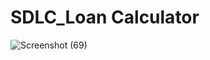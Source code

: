 # SDLC_Loan Calculator
![Screenshot (69)](https://user-images.githubusercontent.com/65916282/132112718-3a59dcf9-e405-460f-bc7a-b8e9443f0403.png)
